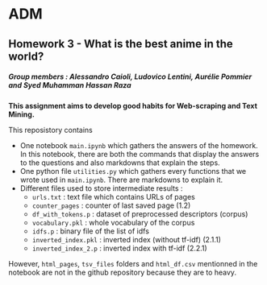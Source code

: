 # ADM 
## Homework 3 - What is the best anime in the world?

##### Group members : Alessandro Caioli, Ludovico Lentini, Aurélie Pommier and Syed Muhamman Hassan Raza 

**This assignment aims to develop good habits for Web-scraping and Text Mining.**


This reposistory contains 
- One notebook ```main.ipynb``` which gathers the answers of the homework. In this notebook, there are both the commands that display the answers to the questions and also markdowns that explain the steps.
- One python file ```utilities.py``` which gathers every functions that we wrote used in ```main.ipynb```. There are markdowns to explain it.
- Different files used to store intermediate results :
	- ```urls.txt``` : text file which contains URLs of pages
	- ```counter_pages``` : counter of last saved page (1.2)
	- ```df_with_tokens.p``` : dataset of preprocessed descriptors (corpus)
	- ```vocabulary.pkl``` : whole vocabulary of the corpus
	- ```idfs.p``` : binary file of the list of idfs
	- ```inverted_index.pkl``` : inverted index (without tf-idf) (2.1.1)
	- ```inverted_index_2.p``` : inverted index with tf-idf (2.2.1)

However, ```html_pages```, ```tsv_files``` folders and ```html_df.csv``` mentionned in the notebook are not in the github repository because they are to heavy.
